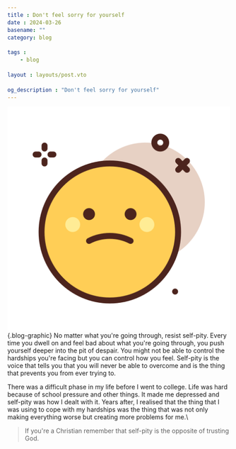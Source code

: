 ```yaml
---
title : Don't feel sorry for yourself
date : 2024-03-26
basename: ""
category: blog

tags : 
    - blog

layout : layouts/post.vto

og_description : "Don't feel sorry for yourself"
---
```


![An image](sad.png){.blog-graphic} No matter what you're going through, resist self-pity. Every time you dwell on and feel bad about what you're going through, you push yourself deeper into the pit of despair. You might not be able to control <!-- the mental issues afflicting your mind or --> the hardships you're facing but you can control how you feel. Self-pity is the voice that tells you that you will never be able to overcome and is the thing that prevents you from ever trying to.

There was a difficult phase in my life before I went to college. Life was hard because of school pressure and other things. It made me depressed and self-pity was how I dealt with it. Years after, I realised that the thing that I was using to cope with my hardships was the thing that was not only making everything worse but creating more problems for me.\
 
>If you're a Christian remember that self-pity is the opposite of trusting God.
